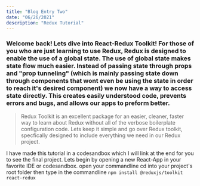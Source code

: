 ```yaml
---
title: "Blog Entry Two"
date: "06/26/2021"
description: "Redux Tutorial"
---
```


### Welcome back! Lets dive into React-Redux Toolkit! For those of you who are just learning to use Redux, Redux is designed to enable the use of a global state. The use of global state makes state flow much easier. Instead of passing state through props and "prop tunneling" (which is mainly passing state down through components that wont even be using the state in order to reach it's desired component) we now have a way to access state directly. This creates easily understood code, prevents errors and bugs, and allows our apps to preform better.

> Redux Toolkit is an excellent package for an easier, cleaner, faster way to learn about Redux without all of the verbose boilerplate configuration code. Lets keep it simple and go over Redux toolkit, specfically designed to include everything we need in our Redux project.

I have made this tutorial in a codesandbox which I will link at the end for you to see the final project.
Lets begin by opening a new React-App in your favorite IDE or codesandbox.
open your commandline
cd into your project's root folder
then type in the commandline
`npm install @reduxjs/toolkit react-redux`

<!-- <iframe width="560" height="315" src="https://www.youtube.com/embed/DXJO3AraeMQ" frameborder="0" allow="accelerometer; autoplay; encrypted-media; gyroscope; picture-in-picture" allowfullscreen></iframe> -->
